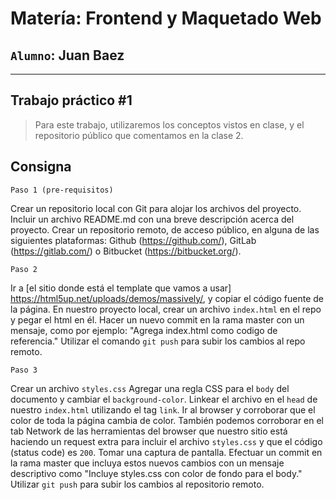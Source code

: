 __Matería: Frontend y Maquetado Web__
===
`Alumno`: Juan Baez
----
***

**Trabajo práctico #1**
------------------

>Para este trabajo, utilizaremos los conceptos vistos en clase, y el repositorio público que comentamos en la clase 2.  

**Consigna**
----


`Paso 1 (pre-requisitos)`

Crear un repositorio local con Git para alojar los archivos del proyecto. Incluir un archivo README.md con una breve descripción acerca del proyecto.
Crear un repositorio remoto, de acceso público, en alguna de las siguientes plataformas: Github (https://github.com/), GitLab (https://gitlab.com/) o Bitbucket (https://bitbucket.org/).

`Paso 2`

Ir a [el sitio donde está el template que vamos a usar] https://html5up.net/uploads/demos/massively/, y copiar el código fuente de la página.
En nuestro proyecto local, crear un archivo `index.html` en el repo y pegar el html en él.
Hacer un nuevo commit en la rama master con un mensaje, como por ejemplo: "Agrega index.html como codigo de referencia."
Utilizar el comando `git push` para subir los cambios al repo remoto.

`Paso 3`

Crear un archivo `styles.css`
Agregar una regla CSS para el `body` del documento y cambiar el `background-color`.
Linkear el archivo en el `head` de nuestro `index.html` utilizando el tag `link`.
Ir al browser y corroborar que el color de toda la página cambia de color. También podemos corroborar en el tab Network de las herramientas del browser que nuestro sitio está haciendo un request extra para incluir el archivo `styles.css` y que el código (status code) es `200`. Tomar una captura de pantalla.
Efectuar un commit en la rama master que incluya estos nuevos cambios con un mensaje descriptivo como "Incluye styles.css con color de fondo para el body."
Utilizar `git push` para subir los cambios al repositorio remoto.
